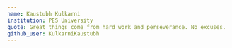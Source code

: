 ```yaml
---
name: Kaustubh Kulkarni
institution: PES University
quote: Great things come from hard work and perseverance. No excuses.
github_user: KulkarniKaustubh
---
```

